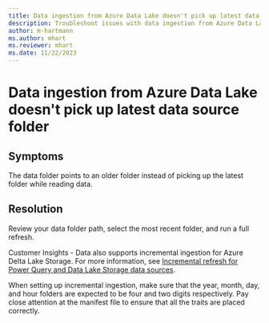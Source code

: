 ```yaml
---
title: Data ingestion from Azure Data Lake doesn't pick up latest data source folder
description: Troubleshoot issues with data ingestion from Azure Data Lake Storage.
author: m-hartmann
ms.author: mhart
ms.reviewer: mhart
ms.date: 11/22/2023
---
```


# Data ingestion from Azure Data Lake doesn't pick up latest data source folder

## Symptoms

The data folder points to an older folder instead of picking up the latest folder while reading data.

## Resolution

Review your data folder path, select the most recent folder, and run a full refresh.

Customer Insights - Data also supports incremental ingestion for Azure Delta Lake Storage. For more information, see [Incremental refresh for Power Query and Data Lake Storage data sources](/dynamics365/customer-insights/data/incremental-refresh-data-sources).

When setting up incremental ingestion, make sure that the year, month, day, and hour folders are expected to be four and two digits respectively. Pay close attention at the manifest file to ensure that all the traits are placed correctly.
